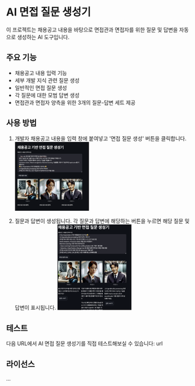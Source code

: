 # AI 면접 질문 생성기

이 프로젝트는 채용공고 내용을 바탕으로 면접관과 면접자를 위한 질문 및 답변을 자동으로 생성하는 AI 도구입니다.

## 주요 기능

- 채용공고 내용 입력 기능
- 세부 개발 지식 관련 질문 생성
- 일반적인 면접 질문 생성
- 각 질문에 대한 모범 답변 생성
- 면접관과 면접자 양측을 위한 3개의 질문-답변 세트 제공

## 사용 방법


1. 개발자 채용공고 내용을 입력 창에 붙여넣고 '면접 질문 생성' 버튼을 클릭합니다.
    <img src="images/basic_image.png" alt="기본 화면 이미지" width="200"/>

2. 질문과 답변이 생성됩니다. 각 질문과 답변에 해당하는 버튼을 누르면 해당 질문 및 답변이 표시됩니다.
    <img src="images/make_question.png" alt="생성된 화면 이미지" width="200"/>

## 테스트

다음 URL에서 AI 면접 질문 생성기를 직접 테스트해보실 수 있습니다: url

## 라이선스

...